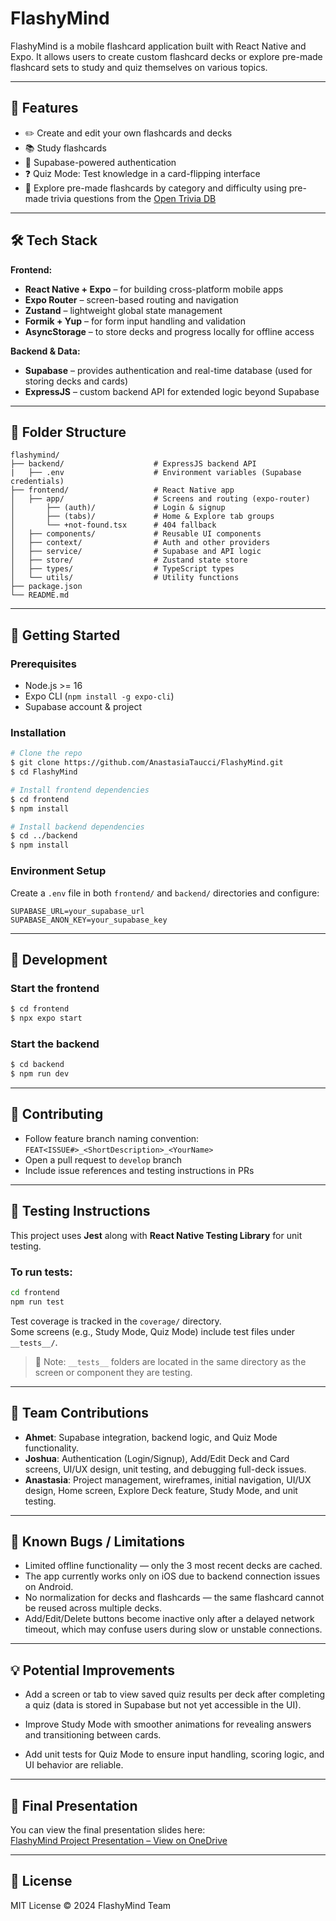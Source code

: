 # FlashyMind

FlashyMind is a mobile flashcard application built with React Native and Expo. It allows users to create custom flashcard decks or explore pre-made flashcard sets to study and quiz themselves on various topics.

---

## 📱 Features

* ✏️ Create and edit your own flashcards and decks
* 📚 Study flashcards
* 🔐 Supabase-powered authentication
* ❓ Quiz Mode: Test knowledge in a card-flipping interface
* 🏰 Explore pre-made flashcards by category and difficulty using pre-made trivia questions from the [Open Trivia DB](https://opentdb.com/api_config.php)


---

## 🛠️ Tech Stack

**Frontend:**
- **React Native + Expo** – for building cross-platform mobile apps  
- **Expo Router** – screen-based routing and navigation  
- **Zustand** – lightweight global state management  
- **Formik + Yup** – for form input handling and validation  
- **AsyncStorage** – to store decks and progress locally for offline access

**Backend & Data:**
- **Supabase** – provides authentication and real-time database (used for storing decks and cards)  
- **ExpressJS** – custom backend API for extended logic beyond Supabase

---

## 🧱 Folder Structure

```
flashymind/
├── backend/                    # ExpressJS backend API
|   ├── .env                    # Environment variables (Supabase credentials)
├── frontend/                   # React Native app
│   ├── app/                    # Screens and routing (expo-router)
│       ├── (auth)/             # Login & signup
│       ├── (tabs)/             # Home & Explore tab groups
│       └── +not-found.tsx      # 404 fallback
│   ├── components/             # Reusable UI components
│   ├── context/                # Auth and other providers
│   ├── service/                # Supabase and API logic
│   ├── store/                  # Zustand state store
│   ├── types/                  # TypeScript types
│   └── utils/                  # Utility functions
├── package.json
└── README.md
```

---

## 🚀 Getting Started

### Prerequisites

* Node.js >= 16
* Expo CLI (`npm install -g expo-cli`)
* Supabase account & project

### Installation

```bash
# Clone the repo
$ git clone https://github.com/AnastasiaTaucci/FlashyMind.git
$ cd FlashyMind

# Install frontend dependencies
$ cd frontend
$ npm install

# Install backend dependencies
$ cd ../backend
$ npm install
```

### Environment Setup

Create a `.env` file in both `frontend/` and `backend/` directories and configure:

```
SUPABASE_URL=your_supabase_url
SUPABASE_ANON_KEY=your_supabase_key
```

---

## 🔧 Development

### Start the frontend

```bash
$ cd frontend
$ npx expo start
```

### Start the backend

```bash
$ cd backend
$ npm run dev
```

---

## 👥 Contributing

* Follow feature branch naming convention: `FEAT<ISSUE#>_<ShortDescription>_<YourName>`
* Open a pull request to `develop` branch
* Include issue references and testing instructions in PRs

---

## 🧪 Testing Instructions

This project uses **Jest** along with **React Native Testing Library** for unit testing.

### To run tests:

```bash
cd frontend
npm run test
```

Test coverage is tracked in the `coverage/` directory.  
Some screens (e.g., Study Mode, Quiz Mode) include test files under `__tests__/`.

> 📝 Note: `__tests__` folders are located in the same directory as the screen or component they are testing.

---

## 👥 Team Contributions

- **Ahmet**: Supabase integration, backend logic, and Quiz Mode functionality.
- **Joshua**: Authentication (Login/Signup), Add/Edit Deck and Card screens, UI/UX design, unit testing, and debugging full-deck issues.
- **Anastasia**: Project management, wireframes, initial navigation, UI/UX design, Home screen, Explore Deck feature, Study Mode, and unit testing.

---

## 🐞 Known Bugs / Limitations

- Limited offline functionality — only the 3 most recent decks are cached.
- The app currently works only on iOS due to backend connection issues on Android.
- No normalization for decks and flashcards — the same flashcard cannot be reused across multiple decks.
- Add/Edit/Delete buttons become inactive only after a delayed network timeout, which may confuse users during slow or unstable connections.
---

## 💡 Potential Improvements

- Add a screen or tab to view saved quiz results per deck after completing a quiz (data is stored in Supabase but not yet accessible in the UI).

- Improve Study Mode with smoother animations for revealing answers and transitioning between cards.

- Add unit tests for Quiz Mode to ensure input handling, scoring logic, and UI behavior are reliable.

---

## 🎤 Final Presentation

You can view the final presentation slides here:  
[FlashyMind Project Presentation – View on OneDrive](https://1drv.ms/p/c/9f4164d2de04d803/Ecck3vwkEMtAqSkYzWzDYjcBjRV6k838Z3GV-1A37P8zFA?e=0qEicG)

---

## 📄 License

MIT License © 2024 FlashyMind Team
